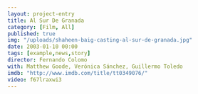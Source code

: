 ```yaml
---
layout: project-entry
title: Al Sur De Granada
category: [Film, All]
published: true
img: "/uploads/shaheen-baig-casting-al-sur-de-granada.jpg"
date: 2003-01-10 00:00
tags: [example,news,story]
director: Fernando Colomo
with: Matthew Goode, Verónica Sánchez, Guillermo Toledo
imdb: "http://www.imdb.com/title/tt0349076/"
video: f67lraxwi3
---
```



